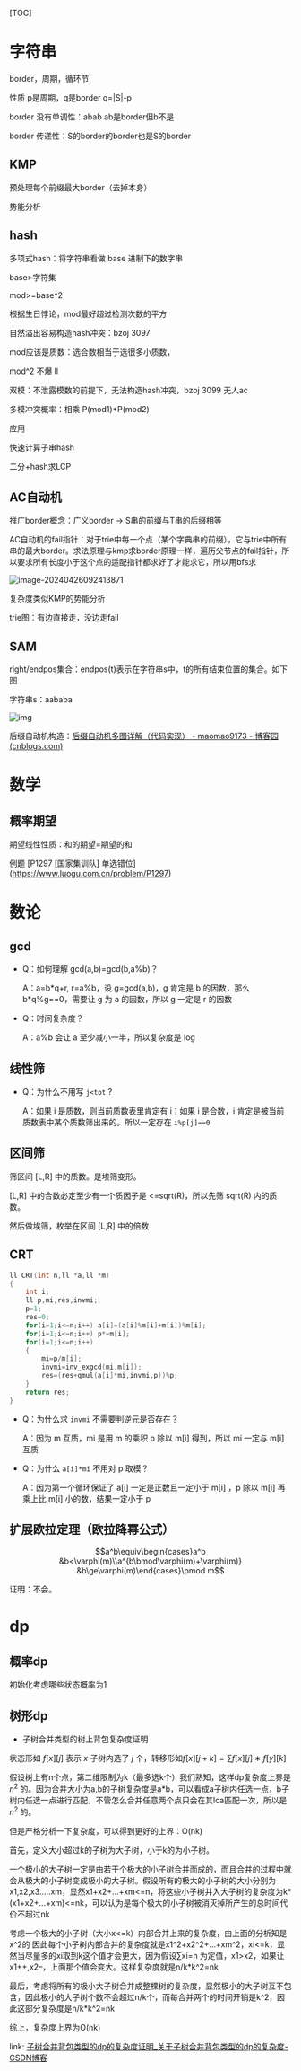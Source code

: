 [TOC]

# 字符串

border，周期，循环节

性质 p是周期，q是border q=|S|-p

border 没有单调性：abab  ab是border但b不是

border 传递性：S的border的border也是S的border



## KMP

预处理每个前缀最大border（去掉本身）

势能分析



## hash

多项式hash：将字符串看做 base 进制下的数字串

base>字符集

mod>=base^2

根据生日悖论，mod最好超过检测次数的平方

自然溢出容易构造hash冲突：bzoj 3097

mod应该是质数：选合数相当于选很多小质数，

mod^2 不爆 ll

双模：不泄露模数的前提下，无法构造hash冲突，bzoj 3099 无人ac

多模冲突概率：相乘 P(mod1)*P(mod2) 

应用

快速计算子串hash

二分+hash求LCP



## AC自动机

推广border概念：广义border -> S串的前缀与T串的后缀相等

AC自动机的fail指针：对于trie中每一个点（某个字典串的前缀），它与trie中所有串的最大border。求法原理与kmp求border原理一样，遍历父节点的fail指针，所以要求所有长度小于这个点的适配指针都求好了才能求它，所以用bfs求

![image-20240426092413871](D:\打包\image-20240426092413871.png)

复杂度类似KMP的势能分析

trie图：有边直接走，没边走fail



## SAM

right/endpos集合：endpos(t)表示在字符串s中，t的所有结束位置的集合。如下图

字符串s：aababa

![img](D:\打包\48736.png)



后缀自动机构造：[后缀自动机多图详解（代码实现） - maomao9173 - 博客园 (cnblogs.com)](https://www.cnblogs.com/maomao9173/p/10447821.html)



# 数学

## 概率期望

期望线性性质：和的期望=期望的和

例题 [P1297 \[国家集训队] 单选错位](https://www.luogu.com.cn/problem/P1297)





# 数论

## gcd

- Q：如何理解 gcd(a,b)=gcd(b,a%b)？

  A：a=b\*q+r, r=a%b，设 g=gcd(a,b)，g 肯定是 b 的因数，那么 b\*q%g==0，需要让 g 为 a 的因数，所以 g 一定是 r 的因数

- Q：时间复杂度？

  A：a%b 会让 a 至少减小一半，所以复杂度是 log

## 线性筛

- Q：为什么不用写 ```j<tot``` ?

  A：如果 i 是质数，则当前质数表里肯定有 i；如果 i 是合数，i 肯定是被当前质数表中某个质数筛出来的。所以一定存在 ```i%p[j]==0``` 

## 区间筛

筛区间 [L,R] 中的质数。是埃筛变形。

[L,R] 中的合数必定至少有一个质因子是 <=sqrt(R)，所以先筛 sqrt(R) 内的质数。

然后做埃筛，枚举在区间 [L,R] 中的倍数 

## CRT

```cpp
ll CRT(int n,ll *a,ll *m)
{
	int i;
	ll p,mi,res,invmi;
	p=1;
	res=0;
	for(i=1;i<=n;i++) a[i]=(a[i]%m[i]+m[i])%m[i];
	for(i=1;i<=n;i++) p*=m[i];
	for(i=1;i<=n;i++)
	{
		mi=p/m[i];
		invmi=inv_exgcd(mi,m[i]);
		res=(res+qmul(a[i]*mi,invmi,p))%p;
    }
    return res;
}
```

- Q：为什么求 ```invmi``` 不需要判逆元是否存在？

  A：因为 m 互质，mi 是用 m 的乘积 p 除以 m[i] 得到，所以 mi 一定与 m[i] 互质

- Q：为什么 ```a[i]*mi``` 不用对 p 取模？

  A：因为第一个循环保证了 a[i] 一定是正数且一定小于 m[i] ，p 除以 m[i] 再乘上比 m[i] 小的数，结果一定小于 p

## 扩展欧拉定理（欧拉降幂公式）

$$a^b\equiv\begin{cases}a^b &b<\varphi(m)\\a^{b\bmod\varphi(m)+\varphi(m)} &b\ge\varphi(m)\end{cases}\pmod m$$

证明：不会。

# dp

## 概率dp

初始化考虑哪些状态概率为1

## 树形dp

- 子树合并类型的树上背包复杂度证明

状态形如 $f[x][j]$ 表示 $x$ 子树内选了 $j$ 个，转移形如$f[x][j+k]=∑f[x][j]∗f[y][k]$

假设树上有n个点，第二维限制为k（最多选k个）我们熟知，这样dp复杂度上界是 $n^2$ 的。因为合并大小为a,b的子树复杂度是a*b，可以看成a子树内任选一点，b子树内任选一点进行匹配，不管怎么合并任意两个点只会在其lca匹配一次，所以是 $n^2$ 的。

但是严格分析一下复杂度，可以得到更好的上界：O(nk)

首先，定义大小超过k的子树为大子树，小于k的为小子树。

一个极小的大子树一定是由若干个极大的小子树合并而成的，而且合并的过程中就会从极大的小子树变成极小的大子树。假设所有的极大的小子树的大小分别为x1,x2,x3…..xm，显然x1+x2+…+xm<=n，将这些小子树并入大子树的复杂度为k*(x1+x2+…+xm)<=nk，可以认为是每个极大的小子树被消灭掉所产生的总时间代价不超过nk

考虑一个极大的小子树（大小x<=k）内部合并上来的复杂度，由上面的分析知是x^2的
因此每个小子树内部合并的复杂度就是x1^2+x2^2+…+xm^2，xi<=k，显然当尽量多的xi取到k这个值才会更大，因为假设∑xi=n
为定值，x1>x2，如果让x1++,x2–，上面那个值会变大。这样复杂度就是n/k*k^2=nk

最后，考虑将所有的极小大子树合并成整棵树的复杂度，显然极小的大子树互不包含，因此极小的大子树个数不会超过n/k个，而每合并两个的时间开销是k^2，因此这部分复杂度是n/k*k^2=nk

综上，复杂度上界为O(nk)

link: [子树合并背包类型的dp的复杂度证明_关于子树合并背包类型的dp的复杂度-CSDN博客](https://blog.csdn.net/lyd_7_29/article/details/79854245)



